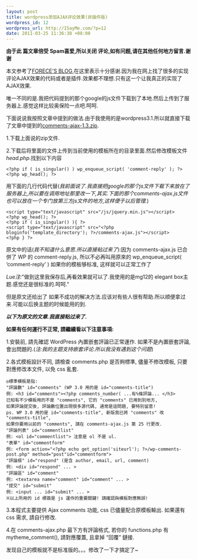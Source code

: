 ```yaml
--- 
layout: post
title: wordpress添加AJAX评论效果(非插件版)
wordpress_id: 12
wordpress_url: http://ISayMe.com/?p=12
date: 2011-03-25 11:36:38 +08:00
---
```

**由于此 篇文章倍受  Spam喜爱,所以关闭 评论,如有问题,请在其他任何地方留言.谢谢**

本文参考了[FORECE'S BLOG](http://www.forece.net/post/2466.htm),在这里表示十分感谢.因为我在网上找了很多的实现评论AJAX效果的代码或者是插件.效果都不理想.只有这一个让我真正的实现了AJAX效果.

唯一不同的是.我把代码提到的那个google的js文件下载到了本地.然后上传到了服务器上.感觉这样比较奥保险一点吧.呵呵.

下面说说我按照文章中提到的做法.由于我使用的是wordpress3.1.所以就直接下载了文章中提到的[comments-ajax-1.3.zip](http://u.115.com/file/f0fc5193ce).

1.下载上面说的zip文件.

2.下载后将里面的文件上传到当前使用的模板所在的目录里面.然后修改模板文件*head.php*.找到以下内容
    
    <?php if ( is_singular() ) wp_enqueue_script( 'comment-reply' ); ?>
    <?php wp_head(); ?> 

用下面的几行代码代替(*我前面说了.我直接把google的那个js文件下载下来放在了服务器上,所以要在调用地址那里改一下,其实.下面的那个comments-ajax.js文件也可以放在一个专门放第三方js文件的地方,这样便于以后管理.*)

    <script type="text/javascript" src="/js/jquery.min.js"></script>
    <?php wp_head(); ?>
    <?php if ( is_singular() ){ ?>
    <script type="text/javascript" src="<?php bloginfo('template_directory'); ?>/comments-ajax.js"></script>
    <?php } ?>

原文中的话(*我不知道什么意思.所以直接粘过来了*):因为 comments-ajax.js 已合併了 WP 的 comment-reply.js, 所以不必再叫用原來的 wp\_enqueue_script( ‘comment-reply’ )
如果你的模板够标准, 这样就可以正常工作了

*Lue注:*"做到这里我保存后,再看效果就可以了.我使用的是mg12的 elegant box主题.感觉还是很标准的.呵呵."

但是原文还给出了 如果不成功的解决方法.应该对有些人很有帮助.所以顺便拿过来.可能以后换主题的时候能用的到.

***以下为原文的文章.我直接粘过来了.***

**如果有任何運行不正常, 請繼續看以下注意事項:**

1.安裝前, 請先確認 WordPress 內置嵌套評論已正常運作. 如果不是內置嵌套評論, 會出問題的.(*注:我的主题支持嵌套评论.所以我没有遇到这个问题*)

2.各式模板設計不同, 請檢查 comments.php 是否夠標準, 儘量不修改模板, 只要對應修改本文件, 以免 css 亂套.

    ◎標準模板是指:
    "評論數" id="comments" (WP 3.0 用的是 id="comments-title")
    例: <h3 id="comments"><?php comments_number( ...有%條評論... </h3>
    已知有不少模板用的不是 "comments", 它的 "comments" 已用到別地方,
    如果評論提交後, 評論數位置出現很多源代碼, 通常是這問題, 要特別留意!
    ps. WP 3.0 用的是 id="comments-title", 新版我已將 "comments" 改 "comments-title",
    如果你要用以前的 "comments", 請在 comments-ajax.js 第 25 行更改.
    "評論列表" id="commentlist"
    例: <ol id="commentlist"> 注意是 ol 不是 ul.
    "表單" id="commentform"
    例: <form action="<?php echo get_option('siteurl'); ?>/wp-comments-post.php" method="post"id="commentform">
    "評論框" id="respond" (是含 author, email, url, comment)
    例: <div id="respond" ... >
    "評論區" id="comment"
    例: <textarea name="comment" id="comment" ... >
    "提交" id="submit"
    例: <input ... id="submit" ... >
    ※以上所用的 id 標簽是 js 運作的重要關鍵! 請確認與模板對應無誤!

3.本程式主要提供 Ajax comments 功能, css 已儘量配合原模板輸出. 如果還有 css 需求, 請自行修改.

4.在 comments-ajax.php 最下方有評論格式, 若你的 functions.php 有 mytheme_comment(), 請對應覆蓋, 且拿掉 “回覆” 鏈接.

发现自己的模板就不是标准版的。。。修改了一下才搞定了~
